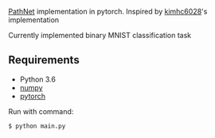 [PathNet](https://arxiv.org/abs/1701.08734) implementation in pytorch. Inspired by [kimhc6028](https://github.com/kimhc6028/pathnet-pytorch)'s implementation

Currently implemented binary MNIST classification task

## Requirements

- Python 3.6
- [numpy](http://www.numpy.org/)
- [pytorch](http://pytorch.org/)


Run with command:

    $ python main.py
 
